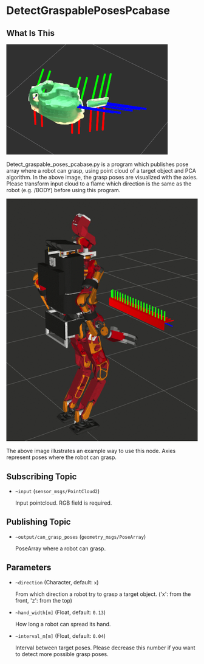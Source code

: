 # DetectGraspablePosesPcabase
## What Is This

![](images/detect_graspable_poses_pcabase.png)

Detect_graspable_poses_pcabase.py is a program which publishes pose array where a robot can grasp, using point cloud of a target object and PCA algorithm. In the above image, the grasp poses are visualized with the axies. Please transform input cloud to a flame which direction is the same as the robot (e.g. /BODY) before using this program.

![](images/detect_graspable_poses_pcabase.gif)

The above image illustrates an example way to use this node. Axies represent poses where the robot can grasp.

## Subscribing Topic
* `~input` (`sensor_msgs/PointCloud2`)

  Input pointcloud. RGB field is required.

## Publishing Topic
* `~output/can_grasp_poses` (`geometry_msgs/PoseArray`)

  PoseArray where a robot can grasp.

## Parameters
* `~direction` (Character, default: `x`)

  From which direction a robot try to grasp a target object. ('x': from the front, 'z': from the top)
* `~hand_width[m]` (Float, default: `0.13`)

  How long a robot can spread its hand.
* `~interval_m[m]` (Float, default: `0.04`)

  Interval between target poses. Please decrease this number if you want to detect more possible grasp poses.
